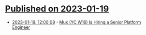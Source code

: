# [Published on 2023-01-19](index.md)

* [2023-01-19, 12:00:08](https://news.ycombinator.com/item?id=34439408) - [Mux (YC W16) Is Hiring a Senior Platform Engineer](https://mux.com/jobs)
